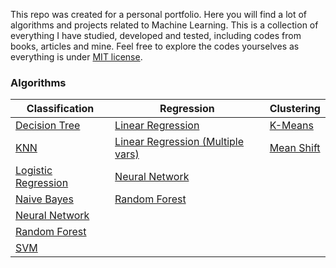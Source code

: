 This repo was created for a personal portfolio. Here you will find a lot of algorithms and projects related to Machine Learning. This is a collection of everything I have studied, developed and tested, including codes from books, articles and mine. Feel free to explore the codes yourselves as everything is under [MIT license](https://opensource.org/licenses/MIT "MIT license").


### Algorithms

| Classification  | Regression | Clustering |
| ------------- | ------------- | ------------- |
| [Decision Tree](Random%20Forests.ipynb) | [Linear Regression](Linear%20Regression.ipynb) | [K-Means](K-Means.ipynb) |
| [KNN](KNN.ipynb) | [Linear Regression (Multiple vars)](Linear%20Regression%20with%20Multiple%20Variables.ipynb)  | [Mean Shift](Mean%20Shift.ipynb)  |
| [Logistic Regression](Logistic%20Regression.ipynb) | [Neural Network](Neural%20Network%20Regression.ipynb)  |  |
| [Naive Bayes](Naive%20Bayes.ipynb) | [Random Forest](Random%20Forests.ipynb)  |  | 
| [Neural Network](Neural%20Network%20MNIST.ipynb) |  |  | 
| [Random Forest](Random%20Forests.ipynb) |  |  | 
| [SVM](SVM.ipynb) |  |  |  | 


